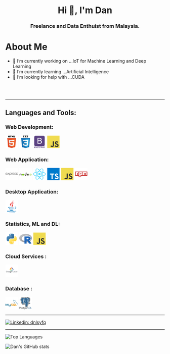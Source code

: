 <h1 align="center">Hi 👋, I'm Dan </h1>
<h3 align="center">Freelance and Data Enthuist from Malaysia.</h3>

# About Me
- 🔭 I’m currently working on ...IoT for Machine Learning and Deep Learning
- 🌱 I’m currently learning ...Artificial Intelligence
- 🤔 I’m looking for help with ...CUDA

<br />
<br />

---

<h2 align="left">Languages and Tools:</h2>

<h3 align="left">Web Development: </h3>
<p align="left"> 
  <img src="https://raw.githubusercontent.com/devicons/devicon/master/icons/html5/html5-original-wordmark.svg" alt="html5" width="40" height="40"/> 
  <img src="https://raw.githubusercontent.com/devicons/devicon/master/icons/css3/css3-original-wordmark.svg" alt="css3" width="40" height="40"/> 
  <img src="https://raw.githubusercontent.com/devicons/devicon/master/icons/bootstrap/bootstrap-plain-wordmark.svg" alt="bootstrap" width="40" height="40"/>
  <img src="https://raw.githubusercontent.com/devicons/devicon/master/icons/javascript/javascript-original.svg" alt="javascript" width="40" height="40"/> 
</p>

<h3 align="left">Web Application: </h3>
<p align="left"> 
  <img src="https://raw.githubusercontent.com/devicons/devicon/master/icons/express/express-original-wordmark.svg" width="40" height="40"/> 
  <img src="https://raw.githubusercontent.com/devicons/devicon/master/icons/nodejs/nodejs-original-wordmark.svg" width="40" height="40"/> 
  <img src="https://raw.githubusercontent.com/devicons/devicon/master/icons/react/react-original.svg" width="40" height="40"/>  
  <img src="https://raw.githubusercontent.com/devicons/devicon/master/icons/typescript/typescript-original.svg" width="40" height="40"/> 
  <img src="https://raw.githubusercontent.com/devicons/devicon/master/icons/javascript/javascript-original.svg" width="40" height="40"/> 
  <img src="https://raw.githubusercontent.com/devicons/devicon/master/icons/npm/npm-original-wordmark.svg" width="40" height="40"/> 
</p>  

<h3 align="left">Desktop Application: </h3>
<p align="left"> 
  <img src="https://raw.githubusercontent.com/devicons/devicon/master/icons/java/java-original.svg" width="40" height="40"/> 
</p> 

<h3 align="left">Statistics, ML and DL: </h3>
<p align="left"> 
    <img src="https://raw.githubusercontent.com/devicons/devicon/master/icons/python/python-original.svg" width="40" height="40"/> 
    <img src="https://raw.githubusercontent.com/devicons/devicon/master/icons/r/r-original.svg" width="40" height="40"/>
    <img src="https://raw.githubusercontent.com/devicons/devicon/master/icons/javascript/javascript-original.svg" width="40" height="40"/> 
</p>

<h3 align="left">Cloud Services :</h3>
<p align="left">   
  <img src="https://raw.githubusercontent.com/devicons/devicon/master/icons/googlecloud/googlecloud-original-wordmark.svg" width="40" height="40"/>   
</p>
  
<h3 align="left">Database :</h3>
<p align="left"> 
  <img src="https://raw.githubusercontent.com/devicons/devicon/master/icons/mysql/mysql-original-wordmark.svg" width="40" height="40"/> 
  <img src="https://raw.githubusercontent.com/devicons/devicon/master/icons/postgresql/postgresql-original-wordmark.svg" width="40" height="40"/> 
</p>  
  
 
  
---
[![Linkedin: dnlsyfq](https://img.shields.io/badge/-danialjalaluddin-blue?style=flat-square&logo=Linkedin&logoColor=white&link=https://www.linkedin.com/in/danialjalaluddin/)](https://www.linkedin.com/in/danialjalaluddin/)
  


---
![Top Languages](https://github-readme-stats.vercel.app/api/top-langs/?username=dnlsyfq)

![Dan's GitHub stats](https://github-readme-stats.vercel.app/api?username=dnlsyfq&show_icons=true)
